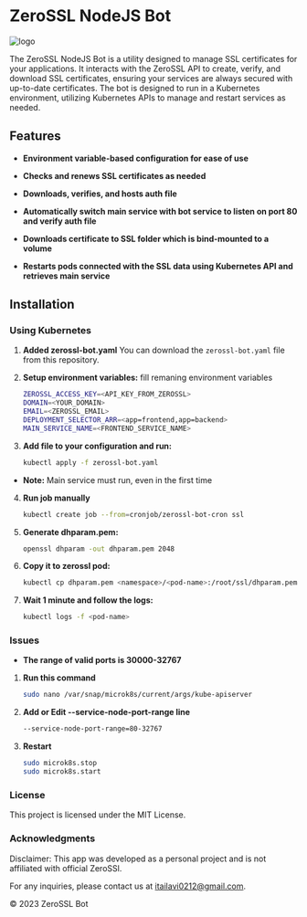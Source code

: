 # ZeroSSL NodeJS Bot

![logo](https://i.ibb.co/qgPtpFJ/zerossl-logo.png)

The ZeroSSL NodeJS Bot is a utility designed to manage SSL certificates for your applications. It interacts with the ZeroSSL API to create, verify, and download SSL certificates, ensuring your services are always secured with up-to-date certificates. The bot is designed to run in a Kubernetes environment, utilizing Kubernetes APIs to manage and restart services as needed.

## Features

- **Environment variable-based configuration for ease of use**

- **Checks and renews SSL certificates as needed**

- **Downloads, verifies, and hosts auth file**

- **Automatically switch main service with bot service to listen on port 80 and verify auth file**

- **Downloads certificate to SSL folder which is bind-mounted to a volume**

- **Restarts pods connected with the SSL data using Kubernetes API and retrieves main service**

## Installation

### Using Kubernetes

1. **Added zerossl-bot.yaml**
   You can download the `zerossl-bot.yaml` file from this repository.

2. **Setup environment variables:**
   fill remaning environment variables
   ```bash
   ZEROSSL_ACCESS_KEY=<API_KEY_FROM_ZEROSSL>
   DOMAIN=<YOUR_DOMAIN>
   EMAIL=<ZEROSSL_EMAIL>
   DEPLOYMENT_SELECTOR_ARR=<app=frontend,app=backend>
   MAIN_SERVICE_NAME=<FRONTEND_SERVICE_NAME>
3. **Add file to your configuration and run:**
   ```bash
   kubectl apply -f zerossl-bot.yaml
*   **Note:** Main service must run, even in the first time
4. **Run job manually**
   ```bash
   kubectl create job --from=cronjob/zerossl-bot-cron ssl
5. **Generate dhparam.pem:**
   ```bash
   openssl dhparam -out dhparam.pem 2048
6. **Copy it to zerossl pod:**
   ```bash
   kubectl cp dhparam.pem <namespace>/<pod-name>:/root/ssl/dhparam.pem
7. **Wait 1 minute and follow the logs:**
   ```bash
   kubectl logs -f <pod-name>
### Issues

- **The range of valid ports is 30000-32767**

1. **Run this command**
   ```bash
   sudo nano /var/snap/microk8s/current/args/kube-apiserver
1. **Add or Edit --service-node-port-range line**
   ```bash
   --service-node-port-range=80-32767
2. **Restart**
    ```bash
   sudo microk8s.stop
   sudo microk8s.start
### License
This project is licensed under the MIT License.

### Acknowledgments
Disclaimer: This app was developed as a personal project and is not affiliated with official ZeroSSl.

For any inquiries, please contact us at  itailavi0212@gmail.com.

© 2023 ZeroSSL Bot
